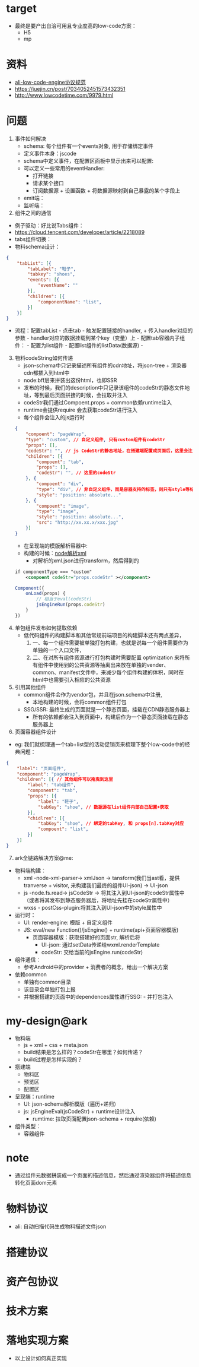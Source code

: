 # target
- 最终是要产出自洽可用且专业度高的low-code方案：
    - H5
    - mp
# 资料
- [ali-low-code-engine协议规范](https://lowcode-engine.cn/site/docs/specs/lowcode-spec)
- https://juejin.cn/post/7034052451573432351
- http://www.lowcodetime.com/9979.html

# 问题
1. 事件如何解决
    - schema: 每个组件有一个events对象, 用于存储绑定事件
    - 定义事件本身：jscode
    - schema中定义事件，在配置区面板中显示出来可以配置:
    - 可以定义一些常用的eventHandler:
        - 打开链接
        - 请求某个接口
        - 订阅数据源 + 设置函数 + 将数据源映射到自己暴露的某个字段上
    - emit端：
    - 监听端：
2. 组件之间的通信
- 例子驱动：好比说Tabs组件：
- https://cloud.tencent.com/developer/article/2218089
- tabs组件切换：
- 物料schema设计：
```json
{
    "tabList": [{
        "tabLabel": "鞋子",
        "tabkey": "shoes",
        "events": [{
            "eventName": ""
        }],
        "children": [{
            "componentName": "list",
        }]
    }]
}
```
- 流程：配置tabList - 点击tab - 触发配置链接的handler, + 传入handler对应的参数 - handler对应的数据挂载到某个key（变量）上 - 配置tab容器内子组件： - 配置为list组件 - 配置list组件的listData(数据源) - 
3. 物料codeString如何传递
    - json-schema中只记录描述所有组件的cdn地址，将json-tree + 渲染器cdn都插入到html中
    - node:bff层来拼装出这份html，也即SSR
    - 发布的时候，我们的description中只记录该组件的codeStr的静态文件地址，等到最后页面拼接的时候，会拉取并注入
    - codeStr我们通过Compoent.props + common依赖runtime注入
    - runtime会提供require 会去获取codeStr进行注入
    - 每个组件会注入的js运行时
    ```json
    {
        "compoent": "pageWrap",
        "type": "custom", // 自定义组件, 只有custom组件有codeStr
        "props": [],
        "codeStr": "", // js CodeStr的静态地址，在搭建端配置成页面后，这里会注入该组件pageWrap的jsCodeStr实体字符串
        "children": [{
            "compoent": "tab",
            "props": [],
            "codeStr": "", // 这里的codeStr
        }, {
            "compoent": "div",
            "type": "div", // 非自定义组件，而是容器支持的标签，则只有style等标签特有的一些属性
            "style": "position: absolute..." 
        }, {
            "compoent": "image",
            "type": "image",
            "style": "position: absolute...",
            "src": "http://xx.xx.x/xxx.jpg"
        }]
    }
    ```
    - 在呈现端的模版解析容器中:
    - 构建的时候：[node解析xml](https://juejin.cn/post/7061867443009880101)
        - 对解析的xml.json进行transform，然后得到的
    ```xml
    if componentType === "custom" 
        <compoent codeStr="props.codeStr" ></component>
    ```
    ```js
    Component({
        onLoad(props) {
            // 相当于eval(codeStr)
            jsEngineRun(props.codeStr)
        }
    })
    ```
4. 单包组件发布如何提取依赖
    - 低代码组件的构建脚本和其他常规前端项目的构建脚本还有两点差异，
        1. 一、每一个组件需要被单独打包构建，也就是说每一个组件需要作为单独的一个入口文件，
        2. 二、在对所有组件资源进行打包构建时需要配置 optimization 来将所有组件中使用到的公共资源等抽离出来放在单独的vender、common、manifest文件中，来减少每个组件构建的体积，同时在html中也需要引入相应的公共资源
5. 引用其他组件
    - common组件会作为vendor包，并且在json.schema中注册,
        - 本地构建的时候，会将common组件打包
    - SSG/SSR: 最终生成的页面就是一个静态页面，挂载在CDN静态服务器上
        - 所有的依赖都会注入到页面中，构建后作为一个静态页面挂载在静态服务器上
6. 页面容器组件设计
- eg: 我们就梳理通一个tab+list型的活动促销页来梳理下整个low-code中的经典问题：
```json
{
    "label": "页面组件",
    "component": "pageWrap",
    "children": [{ // 其他组件可以拖曳到这里
        "label": "tab组件",
        "component": "tab",
        "props": [{
            "label": "鞋子",
            "tabKey": "shoe", // 数据源在list组件内部自己配置+获取
        }],
        "chidlren": [{
            "tabKey": "shoe", // 绑定的tabKey, 和 props[n].tabKey对应
            "compoent": "list",
        }]
    }]
}
```
7. ark全链路解决方案@me:
- 物料端构建：
    - xml -node-xml-parser-> xmlJson -> tansform(我们当ast看，提供tranverse + visitor, 来构建我们最终的组件UI-json) -> UI-json
    - js -node.fs.read-> jsCodeStr -> 将其注入到UI-json的codeStr属性中（或者将其发布到静态服务器后，将地址先挂在codeStr属性中）
    - wxss - postCss-plugin:将其注入到UI-json中的style属性中
- 运行时：
    - UI: render-engine: 模版 + 自定义组件
    - JS: eval/new Function()/jsEngine() + runtime(api+页面容器模版)
        - 页面容器模版：获取搭建好的页面str, 解析后将
            - UI-json: 通过setData传递给wxml.renderTemplate
            - codeStr: 交给当前的jsEngine.run(codeStr)
- 组件通信：
    - 参考Android中的provider + 消费者的概念，给出一个解决方案
- 依赖common
    - 单独有common目录
    - 该目录会单独打包上报
    - 并根据搭建的页面中的dependences属性进行SSG: - 并打包注入

# my-design@ark
- 物料端
    - js + xml + css + meta.json
    - build结果是怎么样的？codeStr在哪里？如何传递？
    - build过程是怎样实现的？
- 搭建端
    - 物料区
    - 预览区
    - 配置区
- 呈现端：runtime
    - UI: json-schema解析模版（遍历+递归）
    - js: jsEngineEval(jsCodeStr) + runtime设计注入
        - rumtime: 拉取页面配置json-schema + require(依赖)
- 组件类型：
    - 容器组件

# note
- 通过组件元数据拼装成一个页面的描述信息，然后通过渲染器组件将描述信息转化页面dom元素

# 物料协议
- ali: 自动扫描代码生成物料描述文件json
# 搭建协议
# 资产包协议
# 技术方案

# 落地实现方案
- 以上设计如何真正实现